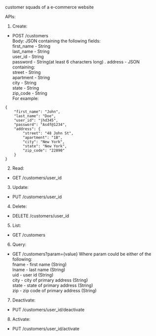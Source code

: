 customer squads of a e-commerce website

APIs:
1. Create:
* POST /customers  
Body: JSON containing the following fields:  
first_name - String  
last_name - String  
user_id - String  
password - String(at least 6 characters long) . 
address - JSON containing:  
	street - String  
	apartment - String   
	city - String  
	state - String  
	zip_code - String  
For example:  
```
{  
    "first_name": "John",  
    "last_name": "Doe",  
    "user_id": "jhd345",  
    "password": "Asdf@1234",  
    "address": {  
        "street": "48 John St",  
        "apartment": "1B",  
        "city": "New York",  
        "state": "New York",  
        "zip_code": "22890"  
    }  
}  
```

2. Read:
* GET /customers/user_id  
    
3. Update:
* PUT /customers/user_id
  
4. Delete:
* DELETE /customers/user_id
  
5. List:
* GET /customers

6. Query:
* GET /customers?param={value}
Where param could be either of the following:  
fname - first name (String)  
lname - last name (String)  
uid - user id (String)  
city - city of primary address (String)  
state - state of primary address (String)  
zip - zip code of primary address (String)  
  
7. Deactivate:
* PUT /customers/user_id/deactivate

8. Activate:
* PUT /customers/user_id/activate
